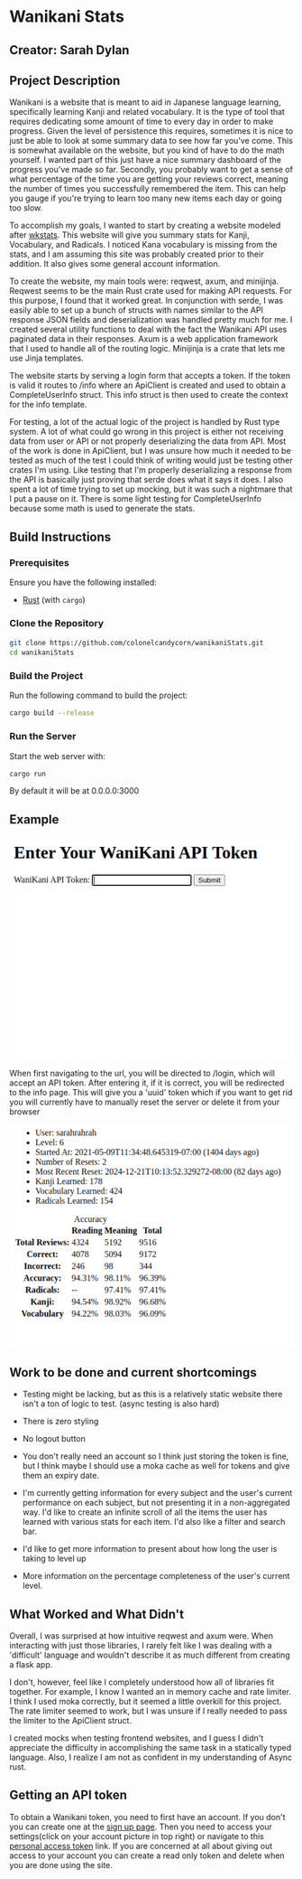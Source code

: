 # Wanikani Stats

## Creator: Sarah Dylan

## Project Description

Wanikani is a website that is meant to aid in Japanese language
learning, specifically learning Kanji and related vocabulary. It is
the type of tool that requires dedicating some amount of time to every day
in order to make progress. Given the level of persistence this requires,
sometimes it is nice to just be able to look at some summary data to see how
far you've come. This is somewhat available on the website, but you kind of have
to do the math yourself. I wanted part of this just have a nice summary dashboard of
the progress you've made so far. Secondly, you probably want to get a sense of what percentage
of the time you are getting your reviews correct, meaning the number of times you successfully
remembered the item. This can help you gauge if you're trying to learn too many new items
each day or going too slow.

To accomplish my goals, I wanted to start by creating a website modeled after [wkstats](wkstats.com). This website will give you summary stats for Kanji, Vocabulary, and Radicals. I noticed Kana vocabulary is missing from the stats, and I am assuming this site was probably created prior to their addition. It also gives some general account information.

To create the website, my main tools were: reqwest, axum, and minijinja. Reqwest seems to be the main Rust crate used for making API requests. For this purpose, I found that it worked great. In conjunction with serde, I was easily able to set up a bunch of structs with names similar to the API response JSON fields and deserialization was handled pretty much for me. I created several utility functions to deal with the fact the Wanikani API uses paginated data in their responses. Axum is a web application framework that I used to handle all of the routing logic. Minijinja is a crate that lets me use Jinja templates. 

The website starts by serving a login form that accepts a token. If the token is valid it routes to /info where an ApiClient is created and used to obtain a CompleteUserInfo struct. This info struct is then used to create the context for the info template.

For testing, a lot of the actual logic of the project is handled by Rust type system. A lot of what could go wrong in this project is either not receiving data from user or API or not properly deserializing the data from API. Most of the work is done in ApiClient, but I was unsure how much it needed to be tested as much of the test I could think of writing would just be testing other crates I'm using. Like testing that I'm properly deserializing a response from the API is basically just proving that serde does what it says it does. I also spent a lot of time trying to set up mocking, but it was such a nightmare that I put a pause on it. There is some light testing for CompleteUserInfo because some math is used to generate the stats.

## Build Instructions

### Prerequisites
Ensure you have the following installed:
- [Rust](https://www.rust-lang.org/tools/install) (with `cargo`)

### Clone the Repository
```sh
git clone https://github.com/colonelcandycorn/wanikaniStats.git
cd wanikaniStats
```

### Build the Project
Run the following command to build the project:
```sh
cargo build --release
```

### Run the Server
Start the web server with:
```sh
cargo run
```
By default it will be at 0.0.0.0:3000

## Example

![A screenshot of the login screen](<static/login_page_screenshot.png>)

When first navigating to the url, you will be directed to /login, which will accept an API token. After entering it, if it is correct, you will be redirected to the info page. This will give you a 'uuid' token which if you want to get rid you will currently have to manually reset the server or delete it from your browser

![A screenshot of the info page](<static/info_page_screenshot.png>)

## Work to be done and current shortcomings

* Testing might be lacking, but as this is a relatively static website
there isn't a ton of logic to test. (async testing is also hard)

* There is zero styling

* No logout button

* You don't really need an account so I think just storing the token is fine, but I think maybe I should use a moka cache as well for tokens and give them an expiry date.

* I'm currently getting information for every subject and the user's current performance on each subject, but not presenting it in a non-aggregated way. I'd like to create an infinite scroll of all the items the user has learned with various stats for each item. I'd also like a filter and search bar.

* I'd like to get more information to present about how long the user is taking to level up

* More information on the percentage completeness of the user's current level.

## What Worked and What Didn't

Overall, I was surprised at how intuitive reqwest and axum were. When interacting with just those libraries, I rarely felt like I was dealing with a 'difficult' language and wouldn't describe it as much different from creating a flask app. 

I don't, however, feel like I completely understood how all of libraries fit together. For example, I know I wanted an in memory cache and rate limiter. I think I used moka correctly, but it seemed a little overkill for this project. The rate limiter seemed to work, but I was unsure if I really needed to pass the limiter to the ApiClient struct.

I created mocks when testing frontend websites, and I guess I didn't appreciate the difficulty in accomplishing the same task in a statically typed language. Also, I realize I am not as confident in my understanding of Async rust. 


## Getting an API token

To obtain a Wanikani token, you need to first have an account. If you don't you can create one
at the [sign up page](https://www.wanikani.com/signup). Then you need to access your settings(click
on your account picture in top right) or navigate to this [personal access token](https://www.wanikani.com/settings/personal_access_tokens) link.
If you are concerned at all about giving out access to your account you can create a read only token and delete when you are done using 
the site.

